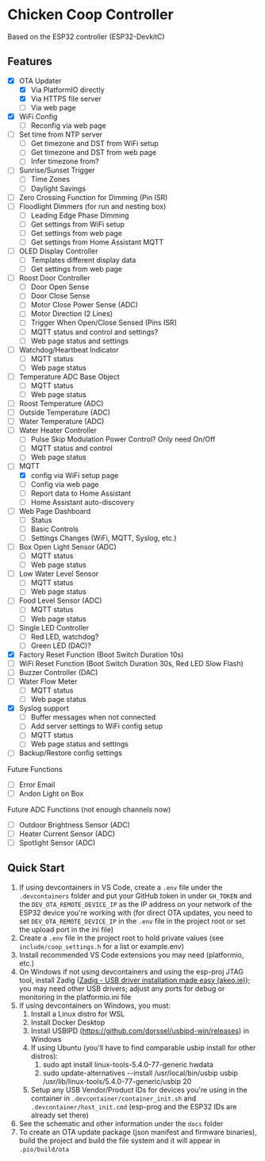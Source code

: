 # Chicken Coop Controller

Based on the ESP32 controller (ESP32-DevkitC)

## Features

* [x] OTA Updater
    * [x] Via PlatformIO directly
    * [x] Via HTTPS file server
    * [ ] Via web page
* [x] WiFi Config
    * [ ] Reconfig via web page
* [ ] Set time from NTP server
    * [ ] Get timezone and DST from WiFi setup
    * [ ] Get timezone and DST from web page
    * [ ] Infer timezone from?
* [ ] Sunrise/Sunset Trigger
    * [ ] Time Zones
    * [ ] Daylight Savings
* [ ] Zero Crossing Function for Dimming (Pin ISR)
* [ ] Floodlight Dimmers (for run and nesting box)
    * [ ] Leading Edge Phase Dimming
    * [ ] Get settings from WiFi setup
    * [ ] Get settings from web page
    * [ ] Get settings from Home Assistant MQTT
* [ ] OLED Display Controller
    * [ ] Templates different display data
    * [ ] Get settings from web page
* [ ] Roost Door Controller
    * [ ] Door Open Sense
    * [ ] Door Close Sense
    * [ ] Motor Close Power Sense (ADC)
    * [ ] Motor Direction (2 Lines)
    * [ ] Trigger When Open/Close Sensed (Pins ISR)
    * [ ] MQTT status and control and settings?
    * [ ] Web page status and settings
* [ ] Watchdog/Heartbeat Indicator
    * [ ] MQTT status
    * [ ] Web page status
* [ ] Temperature ADC Base Object
    * [ ] MQTT status
    * [ ] Web page status
* [ ] Roost Temperature (ADC)
* [ ] Outside Temperature (ADC)
* [ ] Water Temperature (ADC)
* [ ] Water Heater Controller
    * [ ] Pulse Skip Modulation Power Control? Only need On/Off
    * [ ] MQTT status and control
    * [ ] Web page status
* [ ] MQTT
    * [x] config via WiFi setup page
    * [ ] Config via web page
    * [ ] Report data to Home Assistant
    * [ ] Home Assistant auto-discovery
* [ ] Web Page Dashboard
    * [ ] Status
    * [ ] Basic Controls
    * [ ] Settings Changes (WiFi, MQTT, Syslog, etc.)
* [ ] Box Open Light Sensor (ADC)
    * [ ] MQTT status
    * [ ] Web page status
* [ ] Low Water Level Sensor
    * [ ] MQTT status
    * [ ] Web page status
* [ ] Food Level Sensor (ADC)
    * [ ] MQTT status
    * [ ] Web page status
* [ ] Single LED Controller
    * [ ] Red LED, watchdog?
    * [ ] Green LED (DAC)?
* [x] Factory Reset Function (Boot Switch Duration 10s)
* [ ] WiFi Reset Function (Boot Switch Duration 30s, Red LED Slow Flash)
* [ ] Buzzer Controller (DAC)
* [ ] Water Flow Meter
    * [ ] MQTT status
    * [ ] Web page status
* [x] Syslog support
    * [ ] Buffer messages when not connected
    * [ ] Add server settings to WiFi config setup
    * [ ] MQTT status
    * [ ] Web page status and settings
* [ ] Backup/Restore config settings

Future Functions

* [ ] Error Email
* [ ] Andon Light on Box

Future ADC Functions (not enough channels now)

* [ ] Outdoor Brightness Sensor (ADC)
* [ ] Heater Current Sensor (ADC)
* [ ] Spotlight Sensor (ADC)

## Quick Start

1. If using devcontainers in VS Code, create a `.env` file under the `.devcontainers` folder and put your GitHub token in under `GH_TOKEN` and the `DEV_OTA_REMOTE_DEVICE_IP` as the IP address on your network of the ESP32 device you're working with (for direct OTA updates, you need to set `DEV_OTA_REMOTE_DEVICE_IP` in the `.env` file in the project root or set the upload port in the ini file)
2. Create a `.env` file in the project root to hold private values (see `include/coop_settings.h` for a list or example.env)
3. Install recommended VS Code extensions you may need (platformio, etc.)
4. On Windows if not using devcontainers and using the esp-proj JTAG tool, install Zadig ([Zadig - USB driver installation made easy (akeo.ie)](https://zadig.akeo.ie/)); you may need other USB drivers; adjust any ports for debug or monitoring in the platformio.ini file
5. If using devcontainers on Windows, you must:
    1. Install a Linux distro for WSL
    2. Install Docker Desktop
    3. Install USBIPD (https://github.com/dorssel/usbipd-win/releases) in Windows
    4. If using Ubuntu (you'll have to find comparable usbip install for other distros):
        1. sudo apt install linux-tools-5.4.0-77-generic hwdata
        2. sudo update-alternatives --install /usr/local/bin/usbip usbip /usr/lib/linux-tools/5.4.0-77-generic/usbip 20
    5. Setup any USB Vendor/Product IDs for devices you're using in the container in `.devcontainer/container_init.sh` and `.devcontainer/host_init.cmd` (esp-prog and the ESP32 IDs are already set there)
6. See the schematic and other information under the `docs` folder
7. To create an OTA update package (json manifest and firmware binaries), build the project and build the file system and it will appear in `.pio/build/ota`